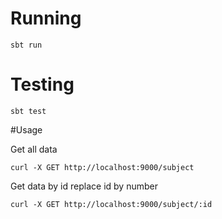 # Running

```
sbt run
```

# Testing

```
sbt test
```

#Usage

Get all data

```
curl -X GET http://localhost:9000/subject
```

Get data by id
replace id by number

```
curl -X GET http://localhost:9000/subject/:id
```
